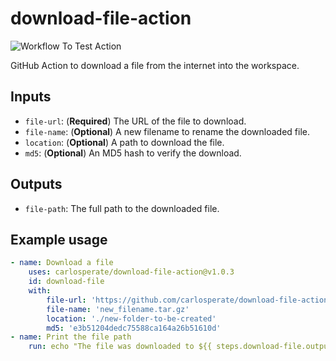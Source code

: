 # download-file-action

![Workflow To Test Action](https://github.com/carlosperate/download-file-action/workflows/Workflow%20To%20Test%20Action/badge.svg)

GitHub Action to download a file from the internet into the workspace.


## Inputs

- `file-url`: (**Required**) The URL of the file to download.
- `file-name`: (**Optional**) A new filename to rename the downloaded file.
- `location`: (**Optional**) A path to download the file.
- `md5`: (**Optional**) An MD5 hash to verify the download.


## Outputs

- `file-path`: The full path to the downloaded file.


## Example usage

```yml
- name: Download a file
    uses: carlosperate/download-file-action@v1.0.3
    id: download-file
    with:
        file-url: 'https://github.com/carlosperate/download-file-action/archive/refs/tags/v1.0.3.tar.gz'
        file-name: 'new_filename.tar.gz'
        location: './new-folder-to-be-created'
        md5: 'e3b51204dedc75588ca164a26b51610d'
- name: Print the file path
    run: echo "The file was downloaded to ${{ steps.download-file.outputs.file-path }}"
```
